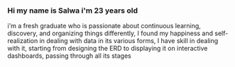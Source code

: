 ### Hi my name is Salwa i'm 23 years old
i'm a fresh graduate who is passionate about continuous learning, discovery, and organizing things differently, I found my happiness and self-realization in dealing with data in its various forms,
 I have skill in dealing with it, starting from designing the ERD to displaying it on interactive dashboards, passing through all its stages

<br>

<!--
**Salwaelzanaty/Salwaelzanaty** is a ✨ _special_ ✨ repository because its `README.md` (this file) appears on your GitHub profile.

Here are some ideas to get you started:

- 🔭 I’m currently working on ...
- 🌱 I’m currently learning ...
- 👯 I’m looking to collaborate on ...
- 🤔 I’m looking for help with ...
- 💬 Ask me about ...
- 📫 How to reach me: ...
- 😄 Pronouns: ...
- ⚡ Fun fact: ...
-->
